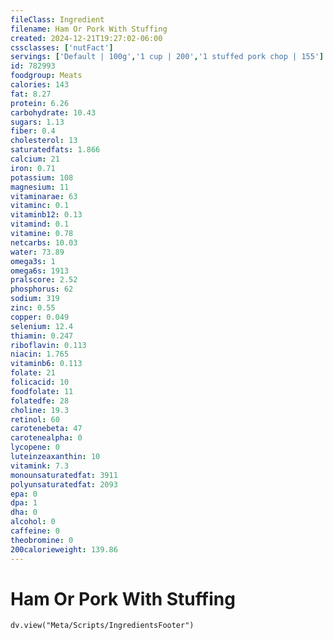 ```yaml
---
fileClass: Ingredient
filename: Ham Or Pork With Stuffing
created: 2024-12-21T19:27:02-06:00
cssclasses: ['nutFact']
servings: ['Default | 100g','1 cup | 200','1 stuffed pork chop | 155']
id: 782993
foodgroup: Meats
calories: 143
fat: 8.27
protein: 6.26
carbohydrate: 10.43
sugars: 1.13
fiber: 0.4
cholesterol: 13
saturatedfats: 1.866
calcium: 21
iron: 0.71
potassium: 108
magnesium: 11
vitaminarae: 63
vitaminc: 0.1
vitaminb12: 0.13
vitamind: 0.1
vitamine: 0.78
netcarbs: 10.03
water: 73.89
omega3s: 1
omega6s: 1913
pralscore: 2.52
phosphorus: 62
sodium: 319
zinc: 0.55
copper: 0.049
selenium: 12.4
thiamin: 0.247
riboflavin: 0.113
niacin: 1.765
vitaminb6: 0.113
folate: 21
folicacid: 10
foodfolate: 11
folatedfe: 28
choline: 19.3
retinol: 60
carotenebeta: 47
carotenealpha: 0
lycopene: 0
luteinzeaxanthin: 10
vitamink: 7.3
monounsaturatedfat: 3911
polyunsaturatedfat: 2093
epa: 0
dpa: 1
dha: 0
alcohol: 0
caffeine: 0
theobromine: 0
200calorieweight: 139.86
---
```


# Ham Or Pork With Stuffing

```dataviewjs
dv.view("Meta/Scripts/IngredientsFooter")
```